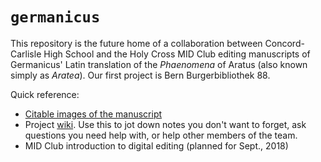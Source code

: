 # `germanicus`

This repository is the future home of a collaboration between Concord-Carlisle High School and the Holy Cross MID Club editing manuscripts of Germanicus' Latin translation of the *Phaenomena* of Aratus (also known simply as *Aratea*).  Our first project is Bern Burgerbibliothek 88.


Quick reference:


-  [Citable images of the manuscript](https://hcmid.github.io/ms-hackathon-2018/bern88-thumbs/)
-  Project [wiki](https://github.com/HCMID/germanicus/wiki).  Use this to jot down notes you don't want to forget, ask questions you need help with, or help other members of the team.
-  MID Club introduction to digital editing (planned for Sept., 2018)
